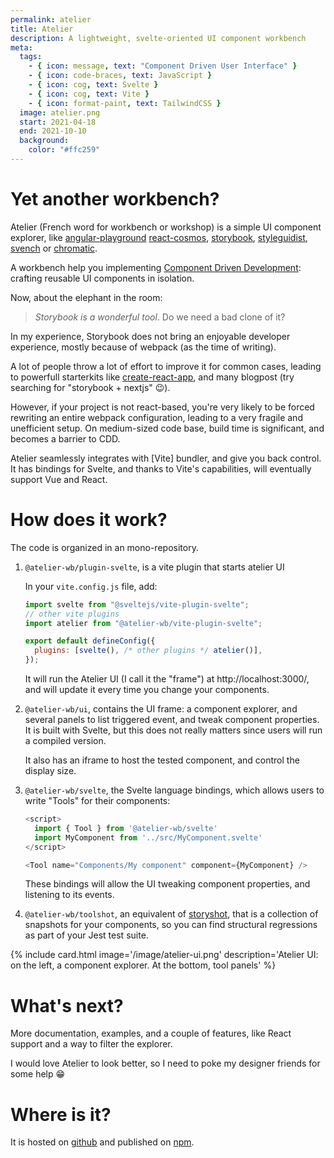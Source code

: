 ```yaml
---
permalink: atelier
title: Atelier
description: A lightweight, svelte-oriented UI component workbench
meta:
  tags:
    - { icon: message, text: "Component Driven User Interface" }
    - { icon: code-braces, text: JavaScript }
    - { icon: cog, text: Svelte }
    - { icon: cog, text: Vite }
    - { icon: format-paint, text: TailwindCSS }
  image: atelier.png
  start: 2021-04-18
  end: 2021-10-10
  background:
    color: "#ffc259"
---
```


# Yet another workbench?

Atelier (French word for workbench or workshop) is a simple UI component explorer, like [angular-playground] [react-cosmos], [storybook], [styleguidist], [svench] or [chromatic].

A workbench help you implementing [Component Driven Development][cdd]: crafting reusable UI components in isolation.

Now, about the elephant in the room:

> _Storybook is a wonderful tool_. Do we need a bad clone of it?

In my experience, Storybook does not bring an enjoyable developer experience, mostly because of webpack (as the time of writing).

A lot of people throw a lot of effort to improve it for common cases, leading to powerfull starterkits like [create-react-app], and many blogpost (try searching for "storybook + nextjs" 😉).

However, if your project is not react-based, you're very likely to be forced rewriting an entire webpack configuration, leading to a very fragile and unefficient setup. On medium-sized code base, build time is significant, and becomes a barrier to CDD.

Atelier seamlessly integrates with [Vite] bundler, and give you back control. It has bindings for Svelte, and thanks to Vite's capabilities, will eventually support Vue and React.

# How does it work?

The code is organized in an mono-repository.

1. `@atelier-wb/plugin-svelte`, is a vite plugin that starts atelier UI

   In your `vite.config.js` file, add:

   ```js
   import svelte from "@sveltejs/vite-plugin-svelte";
   // other vite plugins
   import atelier from "@atelier-wb/vite-plugin-svelte";

   export default defineConfig({
     plugins: [svelte(), /* other plugins */ atelier()],
   });
   ```

   It will run the Atelier UI (I call it the "frame") at http://localhost:3000/, and will update it every time you change your components.

1. `@atelier-wb/ui`, contains the UI frame: a component explorer, and several panels to list triggered event, and tweak component properties.
   It is built with Svelte, but this does not really matters since users will run a compiled version.

   It also has an iframe to host the tested component, and control the display size.

1. `@atelier-wb/svelte`, the Svelte language bindings, which allows users to write "Tools" for their components:

   ```js
   <script>
     import { Tool } from '@atelier-wb/svelte'
     import MyComponent from '../src/MyComponent.svelte'
   </script>

   <Tool name="Components/My component" component={MyComponent} />
   ```

   These bindings will allow the UI tweaking component properties, and listening to its events.

1. `@atelier-wb/toolshot`, an equivalent of [storyshot][], that is a collection of snapshots for your components, so you can find structural regressions as part of your Jest test suite.

{% include card.html image='/image/atelier-ui.png' description='Atelier UI: on the left, a component explorer. At the bottom, tool panels' %}

# What's next?

More documentation, examples, and a couple of features, like React support and a way to filter the explorer.

I would love Atelier to look better, so I need to poke my designer friends for some help 😁

# Where is it?

It is hosted on [github][atelier-repo] and published on [npm][atelier-packages].

[angular-playground]: https://angularplayground.it
[atelier-packages]: https://www.npmjs.com/search?q=atelier-wb
[atelier-repo]: https://github.com/feugy/atelier
[cdd]: https://www.componentdriven.org
[chromatic]: https://github.com/meteor/chromatic
[create-react-app]: https://create-react-app.dev
[react-cosmos]: https://reactcosmos.org
[storybook]: https://storybook.js.org
[storyshot]: https://github.com/storybookjs/storybook/tree/next/addons/storyshots/storyshots-core
[styleguidist]: https://react-styleguidist.js.org
[svelte]: svelte.dev
[svench]: https://svench-docs.vercel.app
[vitejs]: https://vitejs.dev
